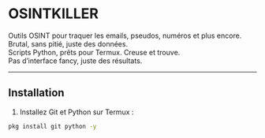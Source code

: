 # OSINTKILLER

Outils OSINT pour traquer les emails, pseudos, numéros et plus encore.  
Brutal, sans pitié, juste des données.  
Scripts Python, prêts pour Termux. Creuse et trouve.  
Pas d’interface fancy, juste des résultats.

---

## Installation

1. Installez Git et Python sur Termux :

```bash
pkg install git python -y
